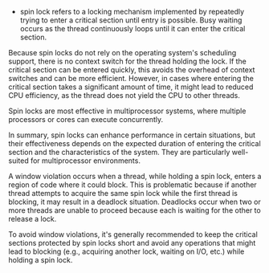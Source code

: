 - spin lock refers to a locking mechanism implemented by repeatedly trying to enter a critical section until entry is possible. Busy waiting occurs as the thread continuously loops until it can enter the critical section.

Because spin locks do not rely on the operating system's scheduling support, there is no context switch for the thread holding the lock. If the critical section can be entered quickly, this avoids the overhead of context switches and can be more efficient. However, in cases where entering the critical section takes a significant amount of time, it might lead to reduced CPU efficiency, as the thread does not yield the CPU to other threads.

Spin locks are most effective in multiprocessor systems, where multiple processors or cores can execute concurrently.

In summary, spin locks can enhance performance in certain situations, but their effectiveness depends on the expected duration of entering the critical section and the characteristics of the system. They are particularly well-suited for multiprocessor environments.

A window violation occurs when a thread, while holding a spin lock, enters a region of code where it could block. This is problematic because if another thread attempts to acquire the same spin lock while the first thread is blocking, it may result in a deadlock situation. Deadlocks occur when two or more threads are unable to proceed because each is waiting for the other to release a lock.

To avoid window violations, it's generally recommended to keep the critical sections protected by spin locks short and avoid any operations that might lead to blocking (e.g., acquiring another lock, waiting on I/O, etc.) while holding a spin lock.
